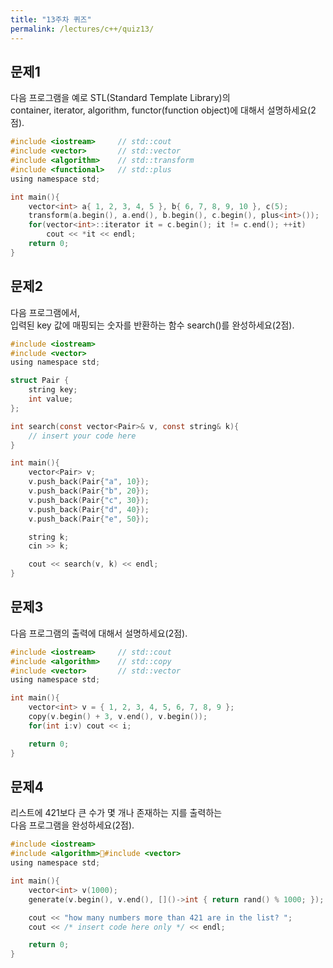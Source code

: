 ```yaml
---
title: "13주차 퀴즈"
permalink: /lectures/c++/quiz13/
---
```


## 문제1
다음 프로그램을 예로 STL(Standard Template Library)의<br />
container, iterator, algorithm, functor(function object)에 대해서 설명하세요(2점).

```c
#include <iostream>     // std::cout
#include <vector>       // std::vector
#include <algorithm>    // std::transform
#include <functional>   // std::plus
using namespace std;

int main(){
    vector<int> a{ 1, 2, 3, 4, 5 }, b{ 6, 7, 8, 9, 10 }, c(5);
    transform(a.begin(), a.end(), b.begin(), c.begin(), plus<int>());
    for(vector<int>::iterator it = c.begin(); it != c.end(); ++it)
        cout << *it << endl;
    return 0;
}
```

## 문제2
다음 프로그램에서,<br />
입력된 key 값에 매핑되는 숫자를 반환하는 함수 search()를 완성하세요(2점).

```c
#include <iostream>
#include <vector>
using namespace std;

struct Pair {
    string key;
    int value;
};

int search(const vector<Pair>& v, const string& k){
    // insert your code here
}

int main(){
    vector<Pair> v;
    v.push_back(Pair{"a", 10});
    v.push_back(Pair{"b", 20});
    v.push_back(Pair{"c", 30});
    v.push_back(Pair{"d", 40});
    v.push_back(Pair{"e", 50});

    string k;
    cin >> k;

    cout << search(v, k) << endl;
}
```

## 문제3
다음 프로그램의 출력에 대해서 설명하세요(2점).

```c
#include <iostream>     // std::cout
#include <algorithm>    // std::copy
#include <vector>       // std::vector
using namespace std;

int main(){
    vector<int> v = { 1, 2, 3, 4, 5, 6, 7, 8, 9 };
    copy(v.begin() + 3, v.end(), v.begin());
    for(int i:v) cout << i;

    return 0;
}
```

## 문제4
리스트에 421보다 큰 수가 몇 개나 존재하는 지를 출력하는<br />
다음 프로그램을 완성하세요(2점).

```c
#include <iostream>
#include <algorithm>#include <vector>
using namespace std;

int main(){
    vector<int> v(1000);
    generate(v.begin(), v.end(), []()->int { return rand() % 1000; });

    cout << "how many numbers more than 421 are in the list? ";
    cout << /* insert code here only */ << endl;

    return 0;
}
```
